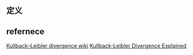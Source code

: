## 定义


## refernece
[Kullback–Leibler divergence wiki](https://en.wikipedia.org/wiki/Kullback%E2%80%93Leibler_divergence)
[Kullback-Leibler Divergence Explained](https://www.countbayesie.com/blog/2017/5/9/kullback-leibler-divergence-explained)